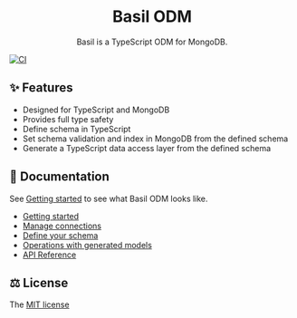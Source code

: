 <div align="center">
  <h1>Basil ODM</h1>

  <p align="center">
    Basil is a TypeScript ODM for MongoDB.
  </p>
</div>

[![CI](https://github.com/anatoo/basil-odm/actions/workflows/ci.yaml/badge.svg?branch=main)](https://github.com/anatoo/basil-odm/actions/workflows/ci.yaml)

## ✨ Features

 - Designed for TypeScript and MongoDB
 - Provides full type safety
 - Define schema in TypeScript
 - Set schema validation and index in MongoDB from the defined schema
 - Generate a TypeScript data access layer from the defined schema

## 📖 Documentation

See [Getting started](./docs/00_getting_started.md) to see what Basil ODM looks like.

 - [Getting started](./docs/00_getting_started.md)
 - [Manage connections](./docs/01_connection.md)
 - [Define your schema](./docs/02_schema.md)
 - [Operations with generated models](./docs/03_crud.md)
 - [API Reference](./docs/api/README.md)

## ⚖️ License

The [MIT license](./LICENSE)
